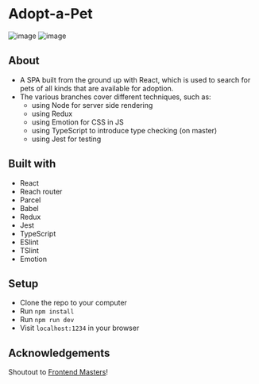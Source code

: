 # Adopt-a-Pet

![image](https://user-images.githubusercontent.com/55356496/94034229-1241b400-fdc2-11ea-8971-4d823623b201.png)
![image](https://user-images.githubusercontent.com/55356496/94034344-31d8dc80-fdc2-11ea-9902-ef42867f6e58.png)

## About

- A SPA built from the ground up with React, which is used to search for pets of all kinds that are available for adoption.
- The various branches cover different techniques, such as:
  - using Node for server side rendering 
  - using Redux
  - using Emotion for CSS in JS
  - using TypeScript to introduce type checking (on master)
  - using Jest for testing
  
## Built with

- React
- Reach router
- Parcel
- Babel
- Redux
- Jest
- TypeScript
- ESlint
- TSlint
- Emotion

## Setup

- Clone the repo to your computer
- Run `npm install`
- Run `npm run dev`
- Visit `localhost:1234` in your browser

## Acknowledgements

Shoutout to [Frontend Masters](https://frontendmasters.com/)!
